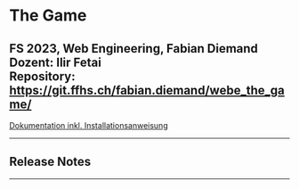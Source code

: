 # The Game
FS 2023, Web Engineering, Fabian Diemand <br>
Dozent: Ilir Fetai <br>
Repository: https://git.ffhs.ch/fabian.diemand/webe_the_game/ <br>
---

[Dokumentation inkl. Installationsanweisung](.docs/doc.md)

---
## Release Notes

---
